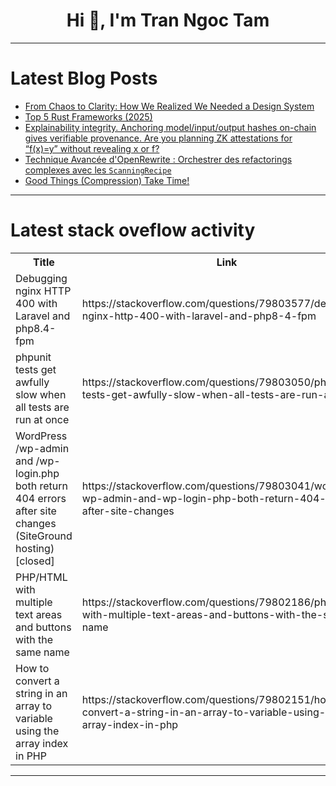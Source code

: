 <h1 align="center">Hi 👋, I'm Tran Ngoc Tam</h1>

---

# Latest Blog Posts 
<!-- BLOG-POST-LIST:START -->
- [From Chaos to Clarity: How We Realized We Needed a Design System](https://dev.to/denis_bratchikov/from-chaos-to-clarity-how-we-realized-we-needed-a-design-system-3964)
- [Top 5 Rust Frameworks &lpar;2025&rpar;](https://dev.to/masteringbackend/top-5-rust-frameworks-2025-3jnc)
- [Explainability integrity. Anchoring model/input/output hashes on-chain gives verifiable provenance. Are you planning ZK attestations for “f&lpar;x&rpar;=y” without revealing x or f?](https://dev.to/mahima_chhatwani_e8d6fd3f/explainability-integrity-anchoring-modelinputoutput-hashes-on-chain-gives-verifiable-591j)
- [Technique Avancée d&#39;OpenRewrite : Orchestrer des refactorings complexes avec les `ScanningRecipe`](https://dev.to/onepoint/technique-avancee-dopenrewrite-orchestrer-des-refactorings-complexes-avec-les-scanningrecipe-2onf)
- [Good Things &lpar;Compression&rpar; Take Time!](https://dev.to/ijuren/good-things-compression-take-time-1aed)
<!-- BLOG-POST-LIST:END -->

---

# Latest stack oveflow activity
<table>
  <tr><th>Title</th><th>Link</th></tr>
  <!-- STACKOVERFLOW:START --><tr><td>Debugging nginx HTTP 400 with Laravel and php8.4-fpm</td><td>https://stackoverflow.com/questions/79803577/debugging-nginx-http-400-with-laravel-and-php8-4-fpm</td></tr><tr><td>phpunit tests get awfully slow when all tests are run at once</td><td>https://stackoverflow.com/questions/79803050/phpunit-tests-get-awfully-slow-when-all-tests-are-run-at-once</td></tr><tr><td>WordPress /wp-admin and /wp-login.php both return 404 errors after site changes &lpar;SiteGround hosting&rpar; [closed]</td><td>https://stackoverflow.com/questions/79803041/wordpress-wp-admin-and-wp-login-php-both-return-404-errors-after-site-changes</td></tr><tr><td>PHP/HTML with multiple text areas and buttons with the same name</td><td>https://stackoverflow.com/questions/79802186/php-html-with-multiple-text-areas-and-buttons-with-the-same-name</td></tr><tr><td>How to convert a string in an array to variable using the array index in PHP</td><td>https://stackoverflow.com/questions/79802151/how-to-convert-a-string-in-an-array-to-variable-using-the-array-index-in-php</td></tr><!-- STACKOVERFLOW:END -->
</table>

---


